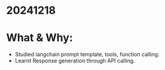 # 20241218

# What & Why:

- Studied langchain prompt template, tools, function calling.
- Learnt Response generation through API calling.
